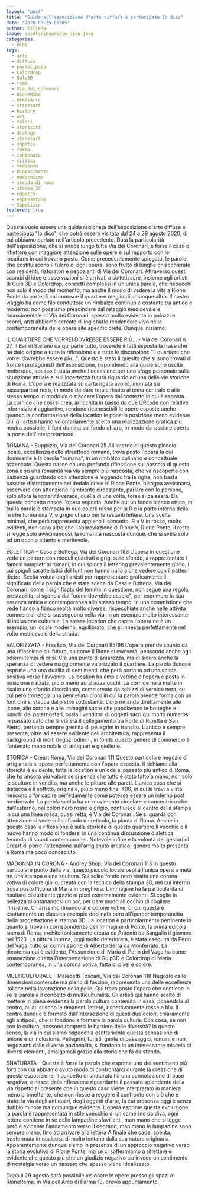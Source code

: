 ```yaml
---
layout: "post"
title: "Guida all'esposizione d'arte diffusa e partecipata Io dico"
date: "2020-08-25 08:05"
author: liliana
image: assets/images/io_dico.jpeg
categories:
  - Blog
tags:
  - arte
  - diffusa
  - partecipata
  - Colordrop
  - Gulp3D
  - roma
  - Via_dei_coronari
  - RioneRoma
  - OrbitArte
  - streetart
  - history
  - Art
  - valori
  - storicità
  - dialogo
  - streetart
  - empatia
  - forma
  - contenuto
  - critica
  - medioevo
  - Rinascimento
  - modernismo
  - strada_di_roma
  - stampa_3d
  - oggetto
  - espressione
  - Supplizio
featured: true
---
```



Questa vuole essere una guida ragionata dell'esposizione d'arte diffusa e partecipata "Io dico", che potrà essere visitata dal 24 a 29 agosto 2020, di cui abbiamo parlato nell'articolo precedente. Data la particolarità dell'esposizione, che si snoda lungo tutta Via dei Coronari, è forse il caso di riflettere con maggiore attenzione sulle opere e sul rapporto con le locations in cui trovano posto.
Come precedentemente spiegato, le parole che costituiscono il fulcro di ogni opera, sono frutto di lunghe chiacchierate con residenti, ristoratori e negozianti di Via dei Coronari. Attraverso questi scambi di idee e osservazioni si è arrivati a sintetizzare, insieme agli artisti di Gulp 3D e Colordrop, concetti complessi in un'unica parola, che rispecchi non solo il mood del momento, ma anche il modo di vedere la vita a Rione Ponte da parte di chi conosce il quartiere meglio di chiunque altro.
Il nostro viaggio ha come filo conduttore un rimbalzo continuo e costante tra antico e moderno: non possiamo  prescindere dal retaggio medioevale e rinascimentale di Via dei Coronari, spesso molto evidente in palazzi e scorci, anzi abbiamo cercato di inglobarlo rendendolo vivo nella contemporaneità delle opere site specific crete.
Dunque iniziamo:

IL QUARTIERE CHE VORREI DOVREBBE ESSERE PIÙ... - Via dei Coronari n 27, il Bar di Stefano
 da qui parte tutto, troverete infatti esposta la frase che ha dato origine a tutta la riflessione e a tutte le discussioni: "Il quartiere che vorrei dovrebbe essere più...". Questo è stato il quesito che si sono trovati di fronte i protagonisti dell'esposizione, rispondendo alla quale sono uscite molte idee, spesso è stata anche l'occasione per uno sfogo personale sulla situazione attuale e sull'incertezza futura riguardo ad una delle vie storiche di Roma. L'opera è realizzata su carta rigata avorio, montata su passepartout nero, in modo da dare totale risalto al tema centrale e allo stesso tempo in modo da distaccare l'opera dal contesto in cui è esposta. La cornice che cosi si crea, arricchita in basso da due QRcode con relative informazioni aggiuntive, rendono riconoscibili le opere esposte anche quando la conformazione della location le pone in posizione meno evidente. Qui gli artisti hanno volontariamente scelto una realizzazione grafica più neutra possibile, il font domina sul fondo chiaro, in modo da lasciare aperta la porta dell'interpretazione.

ROMANA - Supplizio, Via dei Coronari 25
 All'interno di questo piccolo locale, eccellenza dello streetfood romano, trova posto l'opera la cui dominante è la parola "romana", in un rimbalzo culinario e concettuale azzeccato. Questa nasce da una profonda riflessione sul passato di questa zona e su una romanità via via sempre più nascosta, che va riscoperta con pazienza guardando con attenzione e leggendo tra le righe, non basta passare distrattamente nel dedalo di vie di Rione Ponte, bisogna avvicinarsi, osservare con attenzione l'ambiente circostante, parlare con le persone, solo allora la romanità verace, quella di una volta, forse si paleserà. Da questo concetto nasce l'opera esposta. Anche qui un fondo bianco ottico, in cui la parola è stampata in due colori: rosso per la R e la parte interna della m che forma una V, e grigio chiaro per le restanti lettere. Una scelta minimal, che però rappresenta appieno il concetto. R e V in rosso, molto evidenti, non sono altro che l'abbreviazione di Rione V, Rione Ponte, il resto si legge solo avvicinandosi, la romanità nascosta dunque, che si svela solo ad un occhio attento e meritevole.

ECLETTICA - Casa e Bottega, Via dei Coronari 183
 L'opera in questione vede un pattern con moduli quadrati e grigi sullo sfondo, a rappresentare i famosi sampietrini romani, in cui spicca il lettering prevalentemente giallo, i cui spigoli caratteristici del font non hanno nulla a che vedere con il pattern dietro. Scelta voluta dagli artisti per rappresentare graficamente il significato della parola che è stata scelta da Casa e Bottega. Via dei Coronari, come il significato del lemma in questione, non segue una regola prestabilita, si sgancia dal "come dovrebbe essere", per esprimere la sua essenza antica e contemporanea allo stesso tempo, in una commistione che vede fianco a fianco realtà molto diverse, rispecchiate anche nelle attività commerciali che si susseguono nella via, in un esempio molto interessante di inclusione culturale. La stessa location che ospita l'opera ne è un esempio, un locale moderno, equilibrato, che si innesta perfettamente nel volto medioevale della strada.

VALORIZZATA - Fres&co, Via dei Coronari 95/96
 L'opera prende spunto da una riflessione sul futuro, su come il Rione si evolverà, pensando anche agli odierni tempi di crisi. C'è una punta di amarezza, ma di sicuro anche la speranza di vedere maggiormente valorizzato il quartiere. La parola dunque esprime una una dualità di sentimenti, che però portano ad una spinta positiva verso l'avvenire. La location ha ampie vetrine e l'opera è posta in posizione rialzata, più o meno ad altezza occhi. La cornice nera mette in risalto uno sfondo disordinato, come creato da schizzi di vernice nera, su cui però troneggia una pennellata d'oro in cui la parola prende forma con un font che si stacca dallo stile sottostante. L'oro rimanda direttamente alle icone, alle corone e alle immagini sacre che popolavano le botteghe e i banchi dei paternostari, ossia i venditori di oggetti sacri qui molto numerosi in passato dato che la via era il collegamento tra Porto di Ripetta e San Pietro, pertanto sempre gremita di pellegrini in transito. L'antico è sempre presente, oltre ad essere evidente nell'architettura, rappresenta il background di molti negozi odierni, in fondo questo genere di commercio è l'antenato meno nobile di antiquari e gioiellerie.

STORICA - Creart Roma, Via dei Coronari 111
 Questo particolare negozio di artigianato si sposa perfettamente con l'opera esposta. Il richiamo alla storicità è evidente, tutta la location è un'ode al passato più antico di Roma, che ha ancora più valore se si pensa che tutto è stato fatto a mano, non solo le sculture in vendita, ma anche le pitture alle pareti. L'unica cosa che si distacca è il soffitto, originale, più o meno fine '400, in cui le travi a vista riescono a far capire perfettamente come potesse essere un interno post medioevale. La parola scelta ha un movimento circolare e concentrico che dall'esterno, nei colori nero rosso e grigio, confluisce al centro della stampa in cui una linea rossa, quasi retta, è Via dei Coronari. Se si guarda con attenzione si vede sullo sfondo un reticolo, la pianta di Roma. Anche in questo caso la riflessione è sulla storicità di questo quartiere.Il vecchio e il nuovo hanno modo di fondersi in una continua discussione dialettica feconda di spunti contemporanei. Notevole infine è la volontà dei gestori di Creart di porre l'attenzione sull'artigianato artistico, genere molto presenta a Roma ma poco conosciuto.

MADONNA IN CORONA - Audrey Shop, Via dei Coronari 113
 In questo particolare punto della via, questo piccolo locale ospita l'unica opera a metà tra una stampa e una scultura. Sul solito fondo nero risalta una corona votiva di colore giallo, creata con la tecnica della stampa 3D, nel cui interno trova posto l'icona di Maria in preghiera. L'immagine ha la particolarità di risultare disturbante grazie ai pixel estremamente evidenti. Si coglie la bellezza allontanandosi un po', per dare modo all'occhio di cogliere l'insieme. Chiarissimo rimando alle corone votive, di cui questa è esattamente un classico esempio declinata però all'ipercontemporaneità della progettazione e stampa 3D. La location è particolarmente pertinente in quanto si trova in corrispondenza dell'Immagine di Ponte, la prima edicola sacra di Roma, architettonicamente creata da Antonio da Sangallo il giovane nel 1523. La pittura interna, oggi molto deteriorata, è stata eseguita da Perin del Vaga, tutto su commissione di Alberto Serra da Monferrato. La dicotomia qui è evidente, l'Assunzione di Maria di Perin del Vaga ha come emanazione diretta l'interpretazione di Gulp3D e Colordrop di Maria contemporanea, in una corona votiva, fatta di pixel e colore.

MULTICULTURALE - Maledetti Toscani, Via dei Coronari 118
 Negozio dalle dimensioni contenute ma pieno di fascino, rappresenta una delle eccellenze italiane nella lavorazione della pelle. Qui trova posto l'opera che contiene in sé la parola e il concetto di multiculturalità. Gli artisti qui hanno scelto di mettere in piena evidenza la parola cultura contenuta in essa, ponendola al centro, ai lati ci sono le rimanenti lettere, rispettivamente rosse e blu. Il centro dunque è formato dall'intersezione di questi due colori, chiaramente agli antipodi, che si fondono a formare la parola cultura. Con cosa, se non con la cultura, possono rompersi le barriere delle diversità? In questo senso, la via in cui siamo rispecchia esattamente questa sensazione di unione e di inclusione. Pellegrini, turisti, gente di passaggio, romani e non, negozianti dalle diverse nazionalità, si fondono in un interessante miscela di diversi elementi, amalgamati grazie alla storia che fa da sfondo.

SNATURATA - 
 Questa è forse la parola che esprime uno dei sentimenti più forti con cui abbiamo avuto modo di confrontarci durante la creazione di questa esposizione. Il concetto di snaturata ha una connotazione di base negativa, e nasce dalla riflessione riguardante il passato splendente della via rispetto al presente che in questo caso viene interpretato in maniera meno promettente, che non riesce a reggere il confronto con ciò che è stato: la via degli antiquari, degli oggetti d'arte, la cui presenza oggi è senza dubbio minore ma comunque evidente. L'opera esprime questa evoluzione, la parola è rappresentata in stile specchio di un camerino da diva, ogni lettera contiene in se delle lampadine sfavillanti, man mano che si legge però è evidente l'andamento verso il degrado, man mano le lampadine sono sempre meno, fino ad arrivare alla lettera A finale che cade, spenta, trasformata in qualcosa di molto lontano dalla sua natura originaria. Apparentemente dunque siamo in presenza di un approccio negativo verso la storia evolutiva di Rione Ponte, ma se ci soffermiamo a riflettere è evidente che questo più che un giudizio negativo sia invece un sentimento di nostalgia verso un passato che spesso viene idealizzato.


Dopo il 29 agosto sarà possibile visionare le opere presso gli spazi di RioneRoma, in Via dell'Arco di Parma 18, previo appuntamento.
